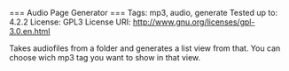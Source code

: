 === Audio Page Generator ===
Tags: mp3, audio, generate
Tested up to: 4.2.2
License: GPL3
License URI: http://www.gnu.org/licenses/gpl-3.0.en.html

Takes audiofiles from a folder and generates a list view from that. You can choose wich mp3 tag you want to show in that view.
